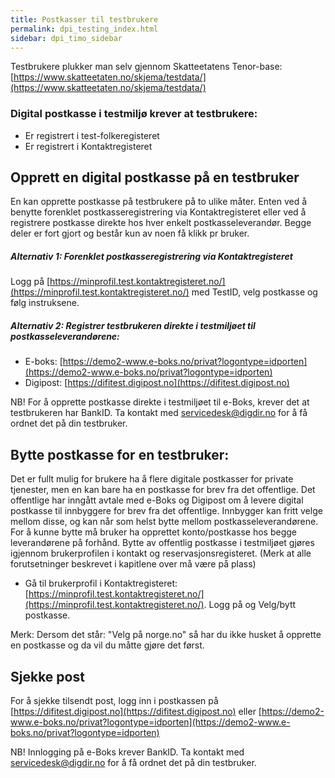 ```yaml
---
title: Postkasser til testbrukere
permalink: dpi_testing_index.html
sidebar: dpi_timo_sidebar
---
```


<!-- ![](/images/dpi/underarbeide.png) -->


Testbrukere plukker man selv gjennom Skatteetatens Tenor-base: [https://www.skatteetaten.no/skjema/testdata/](https://www.skatteetaten.no/skjema/testdata/)

### Digital postkasse i testmiljø krever at testbrukere:
- Er registrert i test-folkeregisteret
- Er registrert i Kontaktregisteret

## Opprett en digital postkasse på en testbruker
En kan opprette postkasse på testbrukere på to ulike måter. Enten ved å benytte forenklet postkasseregistrering via Kontaktregisteret eller ved å registrere postkasse direkte hos hver enkelt postkasseleverandør. Begge deler er fort gjort og består kun av noen få klikk pr bruker.

##### Alternativ 1: Forenklet postkasseregistrering via Kontaktregisteret
Logg på [https://minprofil.test.kontaktregisteret.no/](https://minprofil.test.kontaktregisteret.no/) med TestID, velg postkasse og følg instruksene.


##### Alternativ 2: Registrer testbrukeren direkte i testmiljøet til postkasseleverandørene:
- E-boks: [https://demo2-www.e-boks.no/privat?logontype=idporten](https://demo2-www.e-boks.no/privat?logontype=idporten)
- Digipost: [https://difitest.digipost.no](https://difitest.digipost.no)

NB! For å opprette postkasse direkte i testmiljøet til e-Boks, krever det at testbrukeren har BankID. Ta kontakt med servicedesk@digdir.no for å få ordnet det på din testbruker.
 
## Bytte postkasse for en testbruker:
Det er fullt mulig for brukere ha å flere digitale postkasser for private tjenester, men en kan bare ha en postkasse for brev fra det offentlige. Det offentlige har inngått avtale med e-Boks og Digipost om å levere digital postkasse til innbyggere for brev fra det offentlige. Innbygger kan fritt velge mellom disse, og kan når som helst bytte mellom postkasseleverandørene. For å kunne bytte må bruker ha opprettet konto/postkasse hos begge leverandørene på forhånd. Bytte av offentlig postkasse i testmiljøet gjøres igjennom brukerprofilen i kontakt og reservasjonsregisteret.
(Merk at alle forutsetninger beskrevet i kapitlene over må være på plass)
- Gå til brukerprofil i Kontaktregisteret: [https://minprofil.test.kontaktregisteret.no/](https://minprofil.test.kontaktregisteret.no/). Logg på og Velg/bytt postkasse.

Merk: Dersom det står: "Velg på norge.no" så har du ikke husket å opprette en postkasse og da vil du måtte gjøre det først.

## Sjekke post
For å sjekke tilsendt post, logg inn i postkassen på [https://difitest.digipost.no](https://difitest.digipost.no) eller [https://demo2-www.e-boks.no/privat?logontype=idporten](https://demo2-www.e-boks.no/privat?logontype=idporten)

NB! Innlogging på e-Boks krever BankID. Ta kontakt med servicedesk@digdir.no for å få ordnet det på din testbruker.
